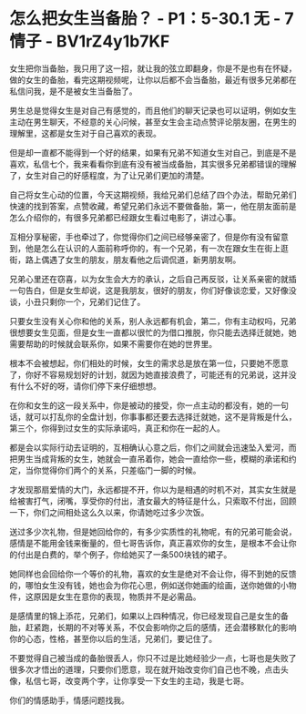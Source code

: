 # 怎么把女生当备胎？ - P1：5-30.1 无 - 7情子 - BV1rZ4y1b7KF

女生把你当备胎，我只用了这一招，就让我的弦立即翻身，你是不是也有在怀疑，做的女生的备胎，看完这期视频呢，让你以后都不会当备胎，最近有很多兄弟都在私信问我，是不是被女生当备胎了。

男生总是觉得女生是对自己有感觉的，而且他们的聊天记录也可以证明，例如女生主动在男生聊天，不经意的关心问候，甚至女生会主动点赞评论朋友圈，在男生的理解里，这都是女生对于自己喜欢的表现。

但是却一直都不能得到一个好的结果，如果有兄弟不知道女生对自己，到底是不是喜欢，私信七个，我来看看你到底有没有被当成备胎，其实很多兄弟都错误的理解了，女生对自己的好感程度，为了让兄弟们更加的清楚。

自己将女生心动的位置，今天这期视频，我给兄弟们总结了四个办法，帮助兄弟们快速的找到答案，点赞收藏，希望兄弟们永远不要做备胎，第一，他在朋友面前是怎么介绍你的，有很多兄弟都已经跟女生看过电影了，讲过心事。

互相分享秘密，手也牵过了，你觉得你们之间已经够亲密了，但是你有没有留意到，他是怎么在认识的人面前称呼你的，有一个兄弟，有一次在跟女生在街上逛街，路上偶遇了女生的朋友，朋友看他之后调侃道，新男朋友啊。

兄弟心里还在窃喜，以为女生会大方的承认，之后自己再反驳，让关系亲密的就插一句告白，但是女生却说，这是我朋友，很好的朋友，你们好像谈恋爱，又好像没谈，小丑只剩你一个，兄弟们记住了。

只要女生没有关心你和他的关系，别人永远都有机会，第二，你有主动权吗，兄弟很想要女生见面，但是女生一直都以很忙的为借口推脱，你只能去选择迁就她，她需要帮助的时候就会联系你，如果不需要你在她的世界里。

根本不会被想起，你们相处的时候，女生的需求总是放在第一位，只要她不愿意了，你好不容易规划好的计划，就因为她直接浪费了，可能还有的兄弟说，这并没有什么不好的呀，请你们停下来仔细想想。

在你和女生的这一段关系中，你是被动的接受，你一点主动的都没有，她的一句话，就可以打乱你的全盘计划，你事事都还要去选择迁就她，这不是背叛是什么，第三个，你得到过女生的实际承诺吗，真正和你在一起的人。

都是会以实际行动去证明的，互相确认心意之后，你们之间就会迅速坠入爱河，而把男生当成背叛的女生，她就会一直吊着你，她会一直给你一些，模糊的承诺和约定，当你觉得你们两个的关系，只差临门一脚的时候。

才发现那扇爱情的大门，永远都提不开，你以为是相遇的时机不对，其实女生就是给被害打气，闭嘴，享受你的付出，渣女最大的特征是什么，只索取不付出，回顾一下，你们之间相处这么久以来，你请她吃过多少次饭。

送过多少次礼物，但是她回给你的，有多少实质性的礼物呢，有的兄弟可能会说，感情是不能用金钱来衡量的，但七哥告诉你，真正喜欢你的女生，是根本不会让你的付出是白费的，举个例子，你给她买了一条500块钱的裙子。

她同样也会回给你一个等价的礼物，喜欢的女生是绝对不会让你，得不到她的反馈的，哪怕女生没有钱，她也会为你花心思，例如送你她画的绘画，送你她做的小物件，这原因是女生在意你的表现，物质并不是必需品。

是感情里的锦上添花，兄弟们，如果以上四种情况，你已经发现自己是女生的备胎，赶紧跑，长期的不对等关系，不仅会影响你之后的感情，还会潜移默化的影响你的心态，性格，甚至你以后的生活，兄弟们，要记住了。

不要觉得自己被当成的备胎很丢人，你只不过是比她经验少一点，七哥也是失败了很多次才悟出的道理，只要你们愿意，现在就开始改变你们自己也不晚，点击头像，私信七哥，改变两个字，让你享受一下女生的主动，我是七哥。

你们的情感助手，情感问题找我。